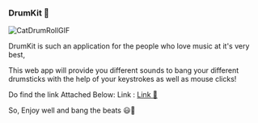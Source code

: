 ### DrumKit 🥁

![CatDrumRollGIF](https://github.com/samrocks03/DrumKit/assets/118709050/1cf9347e-6585-409f-a60e-25e7c50037d1)


DrumKit is such an application for the people who love music at it's very best,


This web app will provide you different sounds to bang your different drumsticks with the help of your keystrokes as well as mouse clicks!

Do find the link Attached Below:
Link : [Link 🔗](https://samrocks03.github.io/DrumKit/)



So,
Enjoy well and bang the beats 😃💖
